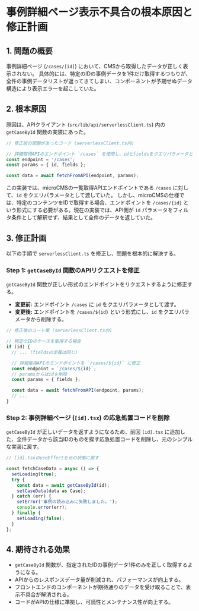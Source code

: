 # 事例詳細ページ表示不具合の根本原因と修正計画

## 1. 問題の概要

事例詳細ページ (`/cases/[id]`) において、CMSから取得したデータが正しく表示されない。
具体的には、特定のIDの事例データを1件だけ取得するつもりが、全件の事例データリストが返ってきてしまい、コンポーネントが予期せぬデータ構造により表示エラーを起こしていた。

## 2. 根本原因

原因は、APIクライアント (`src/lib/api/serverlessClient.ts`) 内の `getCaseById` 関数の実装にあった。

```typescript
// 修正前の問題があったコード (serverlessClient.ts内)

// 詳細取得APIのエンドポイント `/cases` を使用し、idとfieldsをクエリパラメータとして渡す
const endpoint = '/cases';
const params = { id, fields };

const data = await fetchFromAPI(endpoint, params);
```

この実装では、microCMSの一覧取得APIエンドポイントである `/cases` に対して、`id` をクエリパラメータとして渡していた。
しかし、microCMSの仕様では、特定のコンテンツをIDで取得する場合、エンドポイントを `/cases/{id}` という形式にする必要がある。現在の実装では、API側が `id` パラメータをフィルタ条件として解釈せず、結果として全件のデータを返していた。

## 3. 修正計画

以下の手順で `serverlessClient.ts` を修正し、問題を根本的に解決する。

### Step 1: `getCaseById` 関数のAPIリクエストを修正

`getCaseById` 関数が正しい形式のエンドポイントをリクエストするように修正する。

- **変更前:** エンドポイント `/cases` に `id` をクエリパラメータとして渡す。
- **変更後:** エンドポイントを `/cases/${id}` という形式にし、`id` をクエリパラメータから削除する。

```typescript
// 修正後のコード案 (serverlessClient.ts内)

// 特定のIDのケースを取得する場合
if (id) {
  // ... (fieldsの定義は同じ)

  // 詳細取得APIのエンドポイントを `/cases/${id}` に修正
  const endpoint = `/cases/${id}`;
  // paramsからはidを削除
  const params = { fields };

  const data = await fetchFromAPI(endpoint, params);
  // ...
}
```

### Step 2: 事例詳細ページ (`[id].tsx`) の応急処置コードを削除

`getCaseById` が正しいデータを返すようになるため、前回 `[id].tsx` に追加した、全件データから該当IDのものを探す応急処置コードを削除し、元のシンプルな実装に戻す。

```typescript
// [id].tsxのuseEffectを元の状態に戻す

const fetchCaseData = async () => {
  setLoading(true);
  try {
    const data = await getCaseById(id);
    setCaseData(data as Case);
  } catch (err) {
    setError('事例の読み込みに失敗しました。');
    console.error(err);
  } finally {
    setLoading(false);
  }
};
```

## 4. 期待される効果

- `getCaseById` 関数が、指定されたIDの事例データ1件のみを正しく取得するようになる。
- APIからのレスポンスデータ量が削減され、パフォーマンスが向上する。
- フロントエンドのコンポーネントが期待通りのデータを受け取ることで、表示不具合が解消される。
- コードがAPIの仕様に準拠し、可読性とメンテナンス性が向上する。
